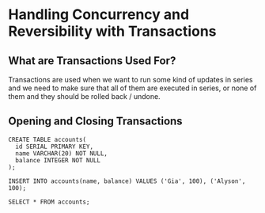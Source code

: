 # Handling Concurrency and Reversibility with Transactions

## What are Transactions Used For?

Transactions are used when we want to run some kind of updates in series and we need 
to make sure that all of them are executed in series, or none of them and they should be
rolled back / undone.

## Opening and Closing Transactions

```postgresql
CREATE TABLE accounts(
  id SERIAL PRIMARY KEY,
  name VARCHAR(20) NOT NULL,
  balance INTEGER NOT NULL 
);

INSERT INTO accounts(name, balance) VALUES ('Gia', 100), ('Alyson', 100);

SELECT * FROM accounts;
```
